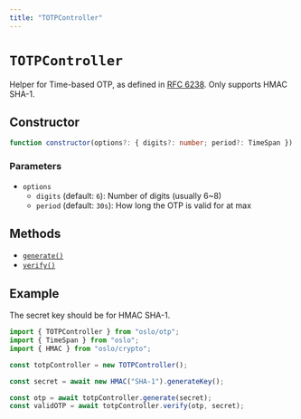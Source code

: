 ```yaml
---
title: "TOTPController"
---
```


# `TOTPController`

Helper for Time-based OTP, as defined in [RFC 6238](https://datatracker.ietf.org/doc/html/rfc6238). Only supports HMAC SHA-1.

## Constructor

```ts
function constructor(options?: { digits?: number; period?: TimeSpan }): this;
```

### Parameters

- `options`
  - `digits` (default: `6`): Number of digits (usually 6~8)
  - `period` (default: `30s`): How long the OTP is valid for at max

## Methods

- [`generate()`](ref:otp/TOTPController)
- [`verify()`](ref:otp/TOTPController)

## Example

The secret key should be for HMAC SHA-1.

```ts
import { TOTPController } from "oslo/otp";
import { TimeSpan } from "oslo";
import { HMAC } from "oslo/crypto";

const totpController = new TOTPController();

const secret = await new HMAC("SHA-1").generateKey();

const otp = await totpController.generate(secret);
const validOTP = await totpController.verify(otp, secret);
```
